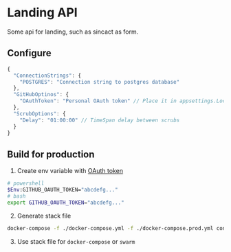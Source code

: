 # Landing API

Some api for landing, such as sincact as form.

## Configure

```js
{
  "ConnectionStrings": {
    "POSTGRES": "Connection string to postgres database"
  },
  "GitHubOptinos": {
    "OAuthToken": "Personal OAuth token" // Place it in appsettings.Local.json while develop
  },
  "ScrubOptions": {
    "Delay": "01:00:00" // TimeSpan delay between scrubs
  }
}
```

## Build for production

1. Create env variable with [OAuth token](https://github.com/settings/tokens)

```bash
# powershell
$Env:GITHUB_OAUTH_TOKEN="abcdefg..."
# bash
export GITHUB_OAUTH_TOKEN="abcdefg..."
```

2. Generate stack file

```bash
docker-compose -f ./docker-compose.yml -f ./docker-compose.prod.yml config > stack.yml
```

3. Use stack file for `docker-compose` or `swarm`